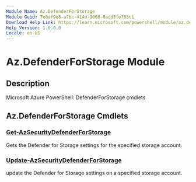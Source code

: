 ```yaml
---
Module Name: Az.DefenderForStorage
Module Guid: 7e0af9e8-a7bc-414d-9068-8acd3fe703c1
Download Help Link: https://learn.microsoft.com/powershell/module/az.defenderforstorage
Help Version: 1.0.0.0
Locale: en-US
---
```


# Az.DefenderForStorage Module
## Description
Microsoft Azure PowerShell: DefenderForStorage cmdlets

## Az.DefenderForStorage Cmdlets
### [Get-AzSecurityDefenderForStorage](Get-AzSecurityDefenderForStorage.md)
Gets the Defender for Storage settings for the specified storage account.

### [Update-AzSecurityDefenderForStorage](Update-AzSecurityDefenderForStorage.md)
update the Defender for Storage settings on a specified storage account.

